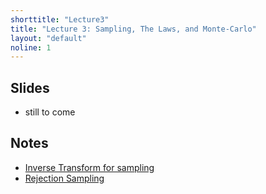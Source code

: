 ```yaml
---
shorttitle: "Lecture3"
title: "Lecture 3: Sampling, The Laws, and Monte-Carlo"
layout: "default"
noline: 1
---
```


## Slides

- still to come

## Notes

- [Inverse Transform for sampling](../wiki/inversetransform.html)
- [Rejection Sampling](../wiki/rejectionsampling.html)
